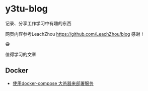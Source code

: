 # y3tu-blog
记录、分享工作学习中有趣的东西

网页内容参考LeachZhou  https://github.com/LeachZhou/blog
感谢！

:grinning:

值得学习的文章
## Docker  
- [使用docker-compose 大杀器来部署服务](https://www.cnblogs.com/neptunemoon/p/6512121.html)
